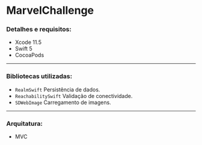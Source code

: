 # MarvelChallenge

### Detalhes e requisitos:
-  Xcode 11.5
-  Swift 5
-  CocoaPods

---
### Bibliotecas utilizadas:
- `RealmSwift` Persistência de dados.
- `ReachabilitySwift` Validação de conectividade.
- `SDWebImage` Carregamento de imagens.

---
### Arquitatura:
- MVC
